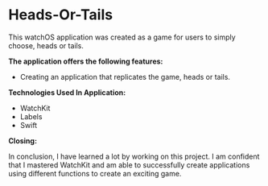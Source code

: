 # Heads-Or-Tails

This watchOS application was created as a game for users to simply choose, heads or tails.

**The application offers the following features:**

* Creating an application that replicates the game, heads or tails.

**Technologies Used In Application:**
* WatchKit
* Labels
* Swift

**Closing:**

In conclusion, I have learned a lot by working on this project. I am confident that I mastered WatchKit and am able to successfully create applications using different functions to create an exciting game.
